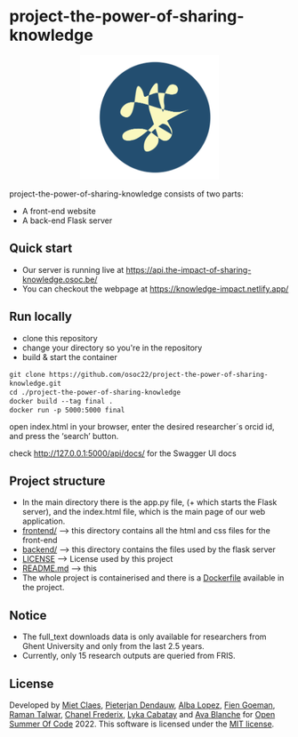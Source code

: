 # project-the-power-of-sharing-knowledge

<div align="center">
  <img src="Crest_KnowledgeImpact.svg" width="250px" />
</div>

project-the-power-of-sharing-knowledge consists of two parts:
- A front-end website
- A back-end Flask server 

## Quick start
- Our server is running live at https://api.the-impact-of-sharing-knowledge.osoc.be/
- You can checkout the webpage at https://knowledge-impact.netlify.app/

## Run locally

* clone this repository
* change your directory so you're in the repository
* build & start the container
```
git clone https://github.com/osoc22/project-the-power-of-sharing-knowledge.git
cd ./project-the-power-of-sharing-knowledge
docker build --tag final .
docker run -p 5000:5000 final
```
open index.html in your browser, enter the desired researcher´s orcid id, and press the ‘search’ button.

check http://127.0.0.1:5000/api/docs/ for the Swagger UI docs



## Project structure
- In the main directory there is the app.py file, (+ which starts the Flask server), and the index.html file, which is the main page of our web application.
- [frontend/](/frontend) --> this directory contains all the html and css files for the front-end 
- [backend/](/backend) --> this directory contains the files used by the flask server
- [LICENSE](license.txt) --> License used by this project
- [README.md](README.md) --> this
- The whole project is containerised and there is a [Dockerfile](Dockerfile) available in the project. 

## Notice
- The full_text downloads data is only available for researchers from Ghent University and only from the last 2.5 years.
- Currently, only 15 research outputs are queried from FRIS.

## License
Developed by [Miet Claes](https://github.com/mietcls), [Pieterjan Dendauw](https://github.com/dendpj), [Alba Lopez](https://github.com/alba-lopez), [Fien Goeman](https://github.com/FienGoeman), [Raman Talwar](https://github.com/rtalwar2), [Chanel Frederix](https://www.linkedin.com/in/chanel-frederix-0397b3221/), [Lyka Cabatay](https://www.linkedin.com/in/lykacabatay/) and [Ava Blanche](https://www.linkedin.com/in/avablanche/) for [Open Summer Of Code](https://osoc.be/) 2022.
This software is licensed under the [MIT license](LICENSE).
